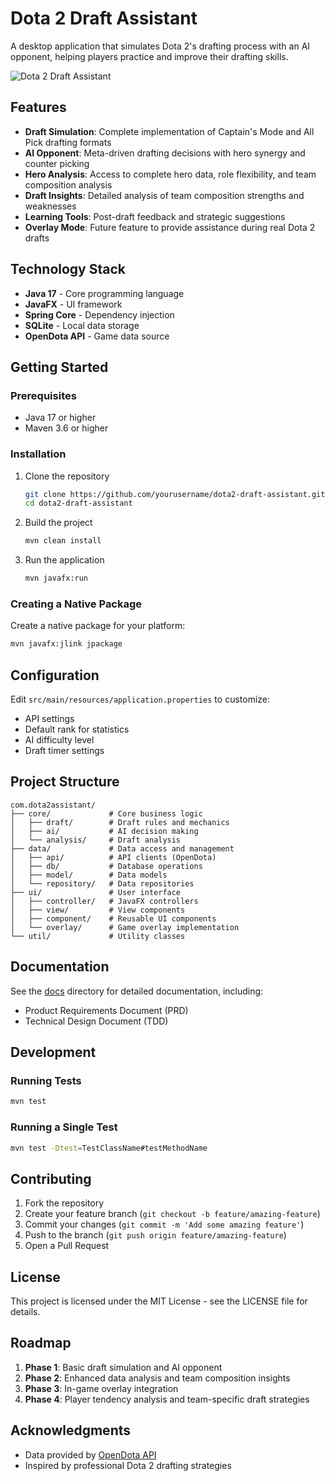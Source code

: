 # Dota 2 Draft Assistant

A desktop application that simulates Dota 2's drafting process with an AI opponent, helping players practice and improve their drafting skills.

![Dota 2 Draft Assistant](docs/screenshots/app_screenshot.png)

## Features

- **Draft Simulation**: Complete implementation of Captain's Mode and All Pick drafting formats
- **AI Opponent**: Meta-driven drafting decisions with hero synergy and counter picking
- **Hero Analysis**: Access to complete hero data, role flexibility, and team composition analysis
- **Draft Insights**: Detailed analysis of team composition strengths and weaknesses
- **Learning Tools**: Post-draft feedback and strategic suggestions
- **Overlay Mode**: Future feature to provide assistance during real Dota 2 drafts

## Technology Stack

- **Java 17** - Core programming language
- **JavaFX** - UI framework
- **Spring Core** - Dependency injection
- **SQLite** - Local data storage
- **OpenDota API** - Game data source

## Getting Started

### Prerequisites

- Java 17 or higher
- Maven 3.6 or higher

### Installation

1. Clone the repository
   ```bash
   git clone https://github.com/yourusername/dota2-draft-assistant.git
   cd dota2-draft-assistant
   ```

2. Build the project
   ```bash
   mvn clean install
   ```

3. Run the application
   ```bash
   mvn javafx:run
   ```

### Creating a Native Package

Create a native package for your platform:

```bash
mvn javafx:jlink jpackage
```

## Configuration

Edit `src/main/resources/application.properties` to customize:

- API settings
- Default rank for statistics
- AI difficulty level
- Draft timer settings

## Project Structure

```
com.dota2assistant/
├── core/             # Core business logic
│   ├── draft/        # Draft rules and mechanics
│   ├── ai/           # AI decision making
│   └── analysis/     # Draft analysis
├── data/             # Data access and management
│   ├── api/          # API clients (OpenDota)
│   ├── db/           # Database operations
│   ├── model/        # Data models
│   └── repository/   # Data repositories
├── ui/               # User interface
│   ├── controller/   # JavaFX controllers
│   ├── view/         # View components
│   ├── component/    # Reusable UI components
│   └── overlay/      # Game overlay implementation
└── util/             # Utility classes
```

## Documentation

See the [docs](./docs) directory for detailed documentation, including:
- Product Requirements Document (PRD)
- Technical Design Document (TDD)

## Development

### Running Tests

```bash
mvn test
```

### Running a Single Test

```bash
mvn test -Dtest=TestClassName#testMethodName
```

## Contributing

1. Fork the repository
2. Create your feature branch (`git checkout -b feature/amazing-feature`)
3. Commit your changes (`git commit -m 'Add some amazing feature'`)
4. Push to the branch (`git push origin feature/amazing-feature`)
5. Open a Pull Request

## License

This project is licensed under the MIT License - see the LICENSE file for details.

## Roadmap

1. **Phase 1**: Basic draft simulation and AI opponent
2. **Phase 2**: Enhanced data analysis and team composition insights
3. **Phase 3**: In-game overlay integration
4. **Phase 4**: Player tendency analysis and team-specific draft strategies

## Acknowledgments

- Data provided by [OpenDota API](https://docs.opendota.com/)
- Inspired by professional Dota 2 drafting strategies